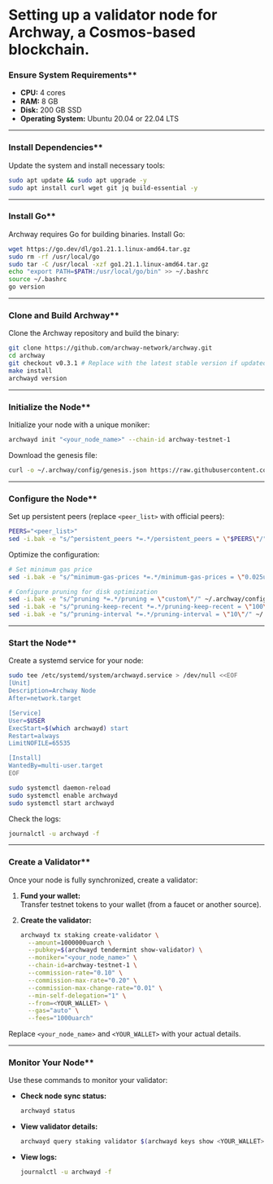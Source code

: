 # Setting up a validator node for Archway, a Cosmos-based blockchain.



### Ensure System Requirements**
- **CPU:** 4 cores
- **RAM:** 8 GB
- **Disk:** 200 GB SSD
- **Operating System:** Ubuntu 20.04 or 22.04 LTS

---

### Install Dependencies**
Update the system and install necessary tools:

```bash
sudo apt update && sudo apt upgrade -y
sudo apt install curl wget git jq build-essential -y
```

---

### Install Go**
Archway requires Go for building binaries. Install Go:

```bash
wget https://go.dev/dl/go1.21.1.linux-amd64.tar.gz
sudo rm -rf /usr/local/go
sudo tar -C /usr/local -xzf go1.21.1.linux-amd64.tar.gz
echo "export PATH=$PATH:/usr/local/go/bin" >> ~/.bashrc
source ~/.bashrc
go version
```

---

### Clone and Build Archway**
Clone the Archway repository and build the binary:

```bash
git clone https://github.com/archway-network/archway.git
cd archway
git checkout v0.3.1 # Replace with the latest stable version if updated
make install
archwayd version
```

---

### Initialize the Node**
Initialize your node with a unique moniker:

```bash
archwayd init "<your_node_name>" --chain-id archway-testnet-1
```

Download the genesis file:

```bash
curl -o ~/.archway/config/genesis.json https://raw.githubusercontent.com/archway-network/networks/main/testnet-1/genesis.json
```

---

### Configure the Node**
Set up persistent peers (replace `<peer_list>` with official peers):

```bash
PEERS="<peer_list>"
sed -i.bak -e "s/^persistent_peers *=.*/persistent_peers = \"$PEERS\"/" ~/.archway/config/config.toml
```

Optimize the configuration:

```bash
# Set minimum gas price
sed -i.bak -e "s/^minimum-gas-prices *=.*/minimum-gas-prices = \"0.025uarch\"/" ~/.archway/config/app.toml

# Configure pruning for disk optimization
sed -i.bak -e "s/^pruning *=.*/pruning = \"custom\"/" ~/.archway/config/app.toml
sed -i.bak -e "s/^pruning-keep-recent *=.*/pruning-keep-recent = \"100\"/" ~/.archway/config/app.toml
sed -i.bak -e "s/^pruning-interval *=.*/pruning-interval = \"10\"/" ~/.archway/config/app.toml
```

---

### Start the Node**
Create a systemd service for your node:

```bash
sudo tee /etc/systemd/system/archwayd.service > /dev/null <<EOF
[Unit]
Description=Archway Node
After=network.target

[Service]
User=$USER
ExecStart=$(which archwayd) start
Restart=always
LimitNOFILE=65535

[Install]
WantedBy=multi-user.target
EOF

sudo systemctl daemon-reload
sudo systemctl enable archwayd
sudo systemctl start archwayd
```

Check the logs:

```bash
journalctl -u archwayd -f
```

---

### Create a Validator**
Once your node is fully synchronized, create a validator:

1. **Fund your wallet:**  
   Transfer testnet tokens to your wallet (from a faucet or another source).

2. **Create the validator:**

   ```bash
   archwayd tx staking create-validator \
     --amount=1000000uarch \
     --pubkey=$(archwayd tendermint show-validator) \
     --moniker="<your_node_name>" \
     --chain-id=archway-testnet-1 \
     --commission-rate="0.10" \
     --commission-max-rate="0.20" \
     --commission-max-change-rate="0.01" \
     --min-self-delegation="1" \
     --from=<YOUR_WALLET> \
     --gas="auto" \
     --fees="1000uarch"
   ```

Replace `<your_node_name>` and `<YOUR_WALLET>` with your actual details.

---

### Monitor Your Node**
Use these commands to monitor your validator:

- **Check node sync status:**
  ```bash
  archwayd status
  ```

- **View validator details:**
  ```bash
  archwayd query staking validator $(archwayd keys show <YOUR_WALLET> --bech val -a)
  ```

- **View logs:**
  ```bash
  journalctl -u archwayd -f
  ```
